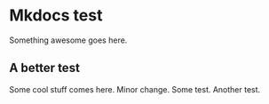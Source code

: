 # Mkdocs test

Something awesome goes here.

## A better test

Some cool stuff comes here. Minor change. Some test. Another test.
